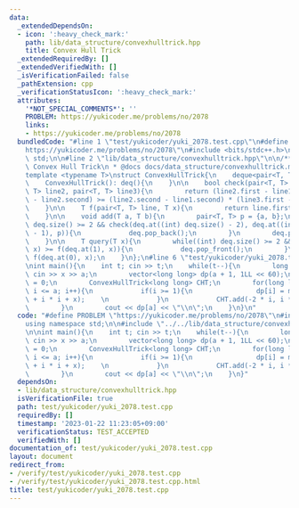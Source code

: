 ```yaml
---
data:
  _extendedDependsOn:
  - icon: ':heavy_check_mark:'
    path: lib/data_structure/convexhulltrick.hpp
    title: Convex Hull Trick
  _extendedRequiredBy: []
  _extendedVerifiedWith: []
  _isVerificationFailed: false
  _pathExtension: cpp
  _verificationStatusIcon: ':heavy_check_mark:'
  attributes:
    '*NOT_SPECIAL_COMMENTS*': ''
    PROBLEM: https://yukicoder.me/problems/no/2078
    links:
    - https://yukicoder.me/problems/no/2078
  bundledCode: "#line 1 \"test/yukicoder/yuki_2078.test.cpp\"\n#define PROBLEM \"\
    https://yukicoder.me/problems/no/2078\"\n#include <bits/stdc++.h>\nusing namespace\
    \ std;\n\n#line 2 \"lib/data_structure/convexhulltrick.hpp\"\n\n/**\n * @brief\
    \ Convex Hull Trick\n * @docs docs/data_structure/convexhulltrick.md\n */\n\n\
    template <typename T>\nstruct ConvexHullTrick{\n    deque<pair<T, T>> deq;\n\n\
    \    ConvexHullTrick(): deq(){\n    }\n\n    bool check(pair<T, T> line1, pair<T,\
    \ T> line2, pair<T, T> line3){\n        return (line2.first - line1.first) * (line3.second\
    \ - line2.second) >= (line2.second - line1.second) * (line3.first - line2.first);\n\
    \    }\n\n    T f(pair<T, T> line, T x){\n        return line.first * x + line.second;\n\
    \    }\n\n    void add(T a, T b){\n        pair<T, T> p = {a, b};\n        while((int)\
    \ deq.size() >= 2 && check(deq.at((int) deq.size() - 2), deq.at((int) deq.size()\
    \ - 1), p)){\n            deq.pop_back();\n        }\n        deq.push_back(p);\n\
    \    }\n\n    T query(T x){\n        while((int) deq.size() >= 2 && f(deq.at(0),\
    \ x) >= f(deq.at(1), x)){\n            deq.pop_front();\n        }\n        return\
    \ f(deq.at(0), x);\n    }\n};\n#line 6 \"test/yukicoder/yuki_2078.test.cpp\"\n\
    \nint main(){\n    int t; cin >> t;\n    while(t--){\n        long long x, a;\
    \ cin >> x >> a;\n        vector<long long> dp(a + 1, 1LL << 60);\n        dp[0]\
    \ = 0;\n        ConvexHullTrick<long long> CHT;\n        for(long long i = 0;\
    \ i <= a; i++){\n            if(i >= 1){\n                dp[i] = min(dp[i], CHT.query(i)\
    \ + i * i + x);    \n            }\n            CHT.add(-2 * i, i * i + dp[i]);\n\
    \        }\n        cout << dp[a] << \"\\n\";\n    }\n}\n"
  code: "#define PROBLEM \"https://yukicoder.me/problems/no/2078\"\n#include <bits/stdc++.h>\n\
    using namespace std;\n\n#include \"../../lib/data_structure/convexhulltrick.hpp\"\
    \n\nint main(){\n    int t; cin >> t;\n    while(t--){\n        long long x, a;\
    \ cin >> x >> a;\n        vector<long long> dp(a + 1, 1LL << 60);\n        dp[0]\
    \ = 0;\n        ConvexHullTrick<long long> CHT;\n        for(long long i = 0;\
    \ i <= a; i++){\n            if(i >= 1){\n                dp[i] = min(dp[i], CHT.query(i)\
    \ + i * i + x);    \n            }\n            CHT.add(-2 * i, i * i + dp[i]);\n\
    \        }\n        cout << dp[a] << \"\\n\";\n    }\n}"
  dependsOn:
  - lib/data_structure/convexhulltrick.hpp
  isVerificationFile: true
  path: test/yukicoder/yuki_2078.test.cpp
  requiredBy: []
  timestamp: '2023-01-22 11:23:05+09:00'
  verificationStatus: TEST_ACCEPTED
  verifiedWith: []
documentation_of: test/yukicoder/yuki_2078.test.cpp
layout: document
redirect_from:
- /verify/test/yukicoder/yuki_2078.test.cpp
- /verify/test/yukicoder/yuki_2078.test.cpp.html
title: test/yukicoder/yuki_2078.test.cpp
---
```

